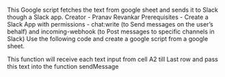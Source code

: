 This Google script fetches the text from google sheet and sends it to Slack though a Slack app. 
Creator - Pranav Revankar
Prerequisites - Create a Slack App with permissions - chat:write (to Send messages on the user’s behalf)
and incoming-webhook (to Post messages to specific channels in Slack)
Use the following code and create a google script from a google sheet.

This function will receive each text input from cell A2 till Last row and pass this text into the function sendMessage
